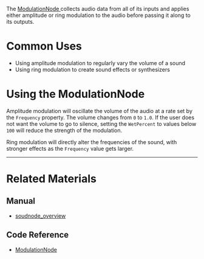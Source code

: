 The [ ModulationNode ](https://github.com/ZilchEngine/ZilchDocs/blob/master/code_reference/class_reference/modulationnode.markdown) collects audio data from all of its inputs and applies either amplitude or ring modulation to the audio before passing it along to its outputs. 

 # Common Uses

- Using amplitude modulation to regularly vary the volume of a sound
- Using ring modulation to create sound effects or synthesizers

 # Using the ModulationNode

Amplitude modulation will oscillate the volume of the audio at a rate set by the `Frequency` property. The volume changes from `0` to `1.0`. If the user does not want the volume to go to silence, setting the `WetPercent` to values below `100` will reduce the strength of the modulation.

Ring modulation will directly alter the frequencies of the sound, with stronger effects as the `Frequency` value gets larger.

---
 # Related Materials
 ## Manual
- [soudnode_overview](https://github.com/ZilchEngine/ZilchDocs/blob/master/zilch_editor_documentation/zeromanual/audio/soundnode/soudnode_overview.markdown)

 ## Code Reference
- [ ModulationNode ](https://github.com/ZilchEngine/ZilchDocs/blob/master/code_reference/class_reference/modulationnode.markdown) 

 